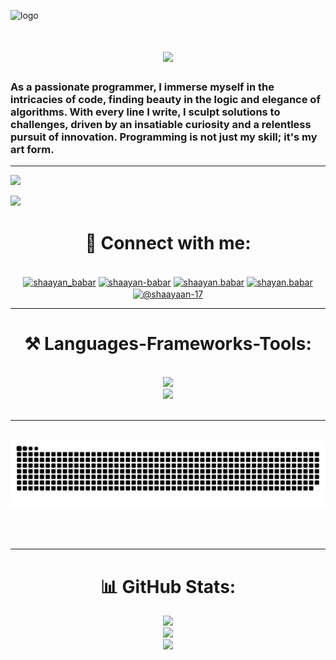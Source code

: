 ![logo](https://user-images.githubusercontent.com/90236635/232446433-d5540fa2-fe28-4bb8-b929-cdb51fe61336.gif)
 <h1 align="center">
    <img src="https://readme-typing-svg.herokuapp.com/?font=Righteous&size=35&center=true&vCenter=true&width=500&height=70&duration=4000&lines=Hey!+GitHub+Fellows+👋;I'm+Shayan+Babar+😇;+A+passionate+Programmer+💻;+from+Karachi,+Pakistan+🇵🇰❤️" />
</h1>
<h3 align="left">As a passionate programmer, I immerse myself in the intricacies of code, finding beauty in the logic and elegance of algorithms. With every line I write, I sculpt solutions to challenges, driven by an insatiable curiosity and a relentless pursuit of innovation. Programming is not just my skill; it's my art form.</h3>
<hr/>

[![](https://visitcount.itsvg.in/api?id=shayan-babar&icon=7&color=12)](https://visitcount.itsvg.in)

![](https://github-profile-trophy.vercel.app/?username=shayan-babar&theme=radical&no-frame=true&no-bg=false&margin-w=4)
<h1 align="center">🔗 Connect with me:</h1>
<br/>
<div align="center">
<a href="https://twitter.com/shaayan_babar" target="blank"><img align="center" src="https://raw.githubusercontent.com/rahuldkjain/github-profile-readme-generator/master/src/images/icons/Social/twitter.svg" alt="shaayan_babar" height="30" width="40" /></a>
<a href="https://linkedin.com/in/shaayan-babar" target="blank"><img align="center" src="https://raw.githubusercontent.com/rahuldkjain/github-profile-readme-generator/master/src/images/icons/Social/linked-in-alt.svg" alt="shaayan-babar" height="30" width="40" /></a>
<a href="https://fb.com/shaayan.babar" target="blank"><img align="center" src="https://raw.githubusercontent.com/rahuldkjain/github-profile-readme-generator/master/src/images/icons/Social/facebook.svg" alt="shaayan.babar" height="30" width="40" /></a>
<a href="https://instagram.com/shayan.babar" target="blank"><img align="center" src="https://raw.githubusercontent.com/rahuldkjain/github-profile-readme-generator/master/src/images/icons/Social/instagram.svg" alt="shayan.babar" height="30" width="40" /></a>
<a href="https://www.youtube.com/@shaayaan-17" target="blank"><img align="center" src="https://raw.githubusercontent.com/rahuldkjain/github-profile-readme-generator/master/src/images/icons/Social/youtube.svg" alt="@shaayaan-17" height="30" width="40" /></a>
</center>
<br/>
<hr/>
 
<h1 align="center">⚒️ Languages-Frameworks-Tools:</h1>
<br/>
<div align="center">
    <img src="https://skillicons.dev/icons?i=bootstrap,html,css,vscode,github,figma,tailwind,git," /><br/>
    <img src="https://skillicons.dev/icons?i=python,javascript,nodejs,typescript,firebase,mongodb,nextjs," /><br>
</div>

<br/>
<hr/>
<div align="center">
  <br>
  <img alt="snake eating my contributions" src="https://raw.githubusercontent.com/salesp07/salesp07/output/github-contribution-grid-snake.svg" />
  
  <br/><br/>
  <hr/>
</div>

# 📊 GitHub Stats:
![](https://github-readme-stats.vercel.app/api?username=shayan-babar&theme=radical&hide_border=false&include_all_commits=false&count_private=false)<br/>
![](https://github-readme-streak-stats.herokuapp.com/?user=shayan-babar&theme=radical&hide_border=false)<br/>
![](https://github-readme-stats.vercel.app/api/top-langs/?username=shayan-babar&theme=radical&hide_border=false&include_all_commits=false&count_private=false&layout=compact)

